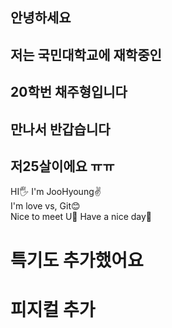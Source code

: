 ## 안녕하세요 
## 저는 국민대학교에 재학중인
## 20학번 채주형입니다
## 만나서 반갑습니다
## 저25살이에요 ㅠㅠ
HI🖐️ I'm JooHyoung✌️  
I'm love vs, Git😊  
Nice to meet U💟
Have a nice day🤜

# 특기도 추가했어요
# 피지컬 추가